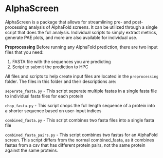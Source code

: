 # AlphaScreen

AlphaScreen is a package that allows for streamlining pre- and post-processing analysis of AlphaFold screens. It can be utilized through a single script that does the full analysis. Individual scripts to simply extract metrics, generate PAE plots, and more are also available for individual use. 

**Preprocessing**
Before running any AlphaFold prediction, there are two input files that you need:
  1. FASTA file with the sequences you are predicting
  2. Script to submit the prediction to HPC

All files and scripts to help create input files are located in the `preprocessing` folder. The files in this folder and their descriptions are:

  `seperate_fasta.py` - This script seperate multiple fastas in a single fasta file to individual fasta files for each protein 
  
  `chop_fasta.py` - This script chops the full length sequence of a protein into a shorter sequence based on user-input indices
  
  `combined_fasta.py` - This script combines two fasta files into a single fasta file    
  
  `combined_fasta_pairs.py` - This script combines two fastas for an AlphaFold screen. This script differs from the normal combined_fasta, as it combines fastas
  from a csv that has different protein pairs, not the same protein against the same proteins.
